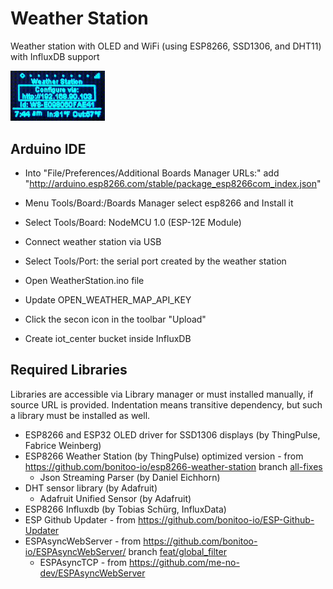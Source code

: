 # Weather Station

Weather station with OLED and WiFi (using ESP8266, SSD1306, and DHT11) with InfluxDB support

<img src="oled.gif" width="30%" height="30%">

## Arduino IDE

* Into "File/Preferences/Additional Boards Manager URLs:" add "http://arduino.esp8266.com/stable/package_esp8266com_index.json"
* Menu Tools/Board:/Boards Manager select esp8266 and Install it
* Select Tools/Board: NodeMCU 1.0 (ESP-12E Module)
* Connect weather station via USB
* Select Tools/Port: the serial port created by the weather station
* Open WeatherStation.ino file
* Update OPEN_WEATHER_MAP_API_KEY
* Click the secon icon in the toolbar "Upload"

* Create iot_center bucket inside InfluxDB

## Required Libraries

Libraries are accessible via Library manager or must installed manually, if source URL is provided. 
Indentation means transitive dependency, but such a library must be installed as well.

* ESP8266 and ESP32 OLED driver for SSD1306 displays (by ThingPulse, Fabrice Weinberg)
* ESP8266 Weather Station (by ThingPulse) optimized version - from https://github.com/bonitoo-io/esp8266-weather-station branch [all-fixes](https://github.com/bonitoo-io/esp8266-weather-station/tree/all-fixes)
  * Json Streaming Parser (by Daniel Eichhorn)
* DHT sensor library (by Adafruit)
  * Adafruit Unified Sensor (by Adafruit)
* ESP8266 Influxdb (by Tobias Schürg, InfluxData)
* ESP Github Updater - from https://github.com/bonitoo-io/ESP-Github-Updater
* ESPAsyncWebServer - from https://github.com/bonitoo-io/ESPAsyncWebServer/ branch [feat/global_filter](https://github.com/bonitoo-io/ESPAsyncWebServer/tree/feat/global_filter)
  * ESPAsyncTCP - from https://github.com/me-no-dev/ESPAsyncWebServer
